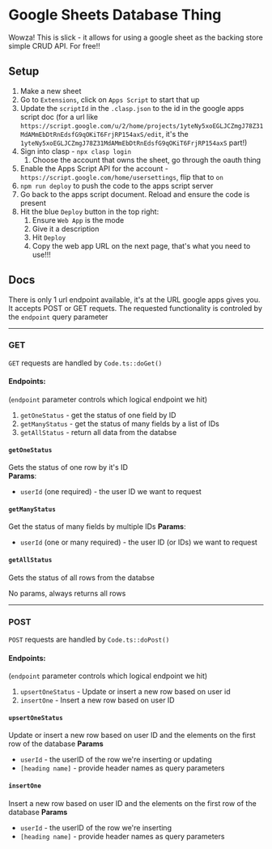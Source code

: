 # Google Sheets Database Thing

Wowza! This is slick - it allows for using a google sheet as the backing store simple CRUD API. For free!!

## Setup

1. Make a new sheet
2. Go to `Extensions`, click on `Apps Script` to start that up
3. Update the `scriptId` in the `.clasp.json` to the id in the google apps script doc (for a url like `https://script.google.com/u/2/home/projects/1yteNy5xoEGLJCZmgJ78Z31MdAMmEbDtRnEdsfG9qOKiT6FrjRP154axS/edit`, it's the `1yteNy5xoEGLJCZmgJ78Z31MdAMmEbDtRnEdsfG9qOKiT6FrjRP154axS` part!)
3. Sign into clasp - `npx clasp login`
    1. Choose the account that owns the sheet, go through the oauth thing
4. Enable the Apps Script API for the account - `https://script.google.com/home/usersettings`, flip that to `on` 
5. `npm run deploy` to push the code to the apps script server
6. Go back to the apps script document. Reload and ensure the code is present
7. Hit the blue `Deploy` button in the top right:
    1. Ensure `Web App` is the mode
    2. Give it a description
    3. Hit `Deploy`
    4. Copy the web app URL on the next page, that's what you need to use!!!


## Docs

There is only 1 url endpoint available, it's at the URL google apps gives you. It accepts POST or GET requets. The requested functionality is controled by the `endpoint` query parameter

---

### GET

`GET` requests are handled by `Code.ts::doGet()`

#### Endpoints:
(`endpoint` parameter controls which logical endpoint we hit)
1. `getOneStatus` - get the status of one field by ID  
1. `getManyStatus` - get the status of many fields by a list of IDs
1. `getAllStatus` - return all data from the databse

#### `getOneStatus`
Gets the status of one row by it's ID  
**Params**:
* `userId` (one required) - the user ID we want to request

#### `getManyStatus` 
Get the status of many fields by multiple IDs
**Params**:
* `userId` (one or many required) - the user ID (or IDs) we want to request

#### `getAllStatus`
Gets the status of all rows from the databse

No params, always returns all rows

---

### POST

`POST` requests are handled by `Code.ts::doPost()`

#### Endpoints:
(`endpoint` parameter controls which logical endpoint we hit)
1. `upsertOneStatus` - Update or insert a new row based on user id
1. `insertOne` - Insert a new row based on user ID

#### `upsertOneStatus`
Update or insert a new row based on user ID and the elements on the first row of the database
**Params**
* `userId` - the userID of the row we're inserting or updating
* `[heading name]` - provide header names as query parameters


#### `insertOne`
Insert a new row based on user ID and the elements on the first row of the database
**Params**
* `userId` - the userID of the row we're inserting
* `[heading name]` - provide header names as query parameters